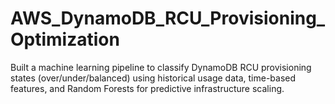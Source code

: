 # AWS_DynamoDB_RCU_Provisioning_Optimization
Built a machine learning pipeline to classify DynamoDB RCU provisioning states (over/under/balanced) using historical usage data, time-based features, and Random Forests for predictive infrastructure scaling.
